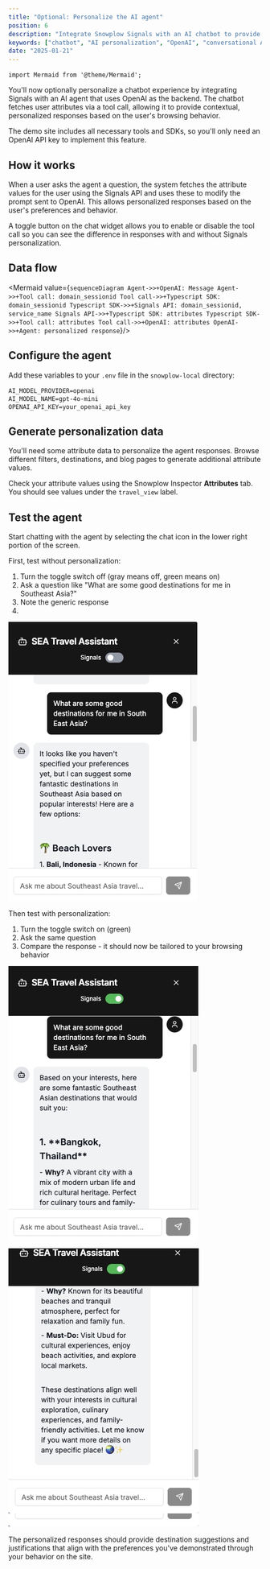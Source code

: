 ```yaml
---
title: "Optional: Personalize the AI agent"
position: 6
description: "Integrate Snowplow Signals with an AI chatbot to provide personalized travel recommendations based on user behavioral data."
keywords: ["chatbot", "AI personalization", "OpenAI", "conversational AI", "behavioral data"]
date: "2025-01-21"
---
```


```mdx-code-block
import Mermaid from '@theme/Mermaid';
```

You'll now optionally personalize a chatbot experience by integrating Signals with an AI agent that uses OpenAI as the backend. The chatbot fetches user attributes via a tool call, allowing it to provide contextual, personalized responses based on the user's browsing behavior.

The demo site includes all necessary tools and SDKs, so you'll only need an OpenAI API key to implement this feature.

## How it works

When a user asks the agent a question, the system fetches the attribute values for the user using the Signals API and uses these to modify the prompt sent to OpenAI. This allows personalized responses based on the user's preferences and behavior.

A toggle button on the chat widget allows you to enable or disable the tool call so you can see the difference in responses with and without Signals personalization.

## Data flow

<Mermaid value={`
sequenceDiagram
    Agent->>+OpenAI: Message
    Agent->>+Tool call: domain_sessionid
    Tool call->>+Typescript SDK: domain_sessionid
    Typescript SDK->>+Signals API: domain_sessionid, service_name
    Signals API->>+Typescript SDK: attributes
    Typescript SDK->>+Tool call: attributes
    Tool call->>+OpenAI: attributes
    OpenAI->>+Agent: personalized response
  `}/>

## Configure the agent

Add these variables to your `.env` file in the `snowplow-local` directory:

```
AI_MODEL_PROVIDER=openai
AI_MODEL_NAME=gpt-4o-mini
OPENAI_API_KEY=your_openai_api_key
```

## Generate personalization data

You'll need some attribute data to personalize the agent responses. Browse different filters, destinations, and blog pages to generate additional attribute values.

Check your attribute values using the Snowplow Inspector **Attributes** tab. You should see values under the `travel_view` label.

## Test the agent

Start chatting with the agent by selecting the chat icon in the lower right portion of the screen.

First, test without personalization:
1. Turn the toggle switch off (gray means off, green means on)
2. Ask a question like "What are some good destinations for me in Southeast Asia?"
3. Note the generic response
4.
![Chat widget without personalization](images/chat-nops.jpg)

Then test with personalization:
1. Turn the toggle switch on (green)
2. Ask the same question
3. Compare the response - it should now be tailored to your browsing behavior

![Chat widget with personalization](images/chat-ps1.jpg)

![Chat widget with personalization continued](images/chat-ps2.jpg)

The personalized responses should provide destination suggestions and justifications that align with the preferences you've demonstrated through your behavior on the site.
